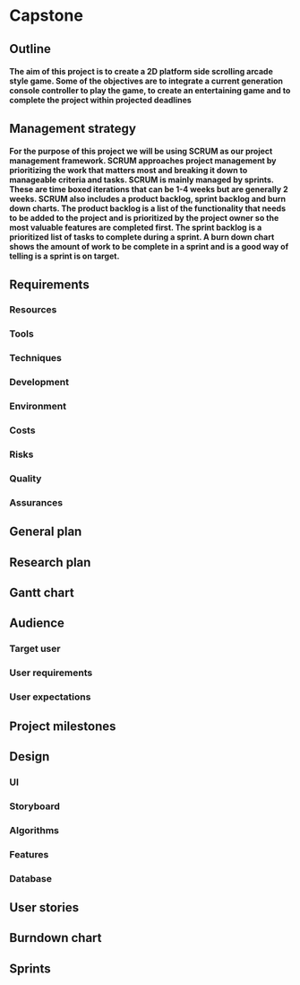 # Capstone

## Outline

#### The aim of this project is to create a 2D platform side scrolling arcade style game. Some of the objectives are to integrate a current generation console controller to play the game, to create an entertaining game and to complete the project within projected deadlines

## Management strategy

#### For the purpose of this project we will be using SCRUM as our project management framework. SCRUM approaches project management by prioritizing the work that matters most and breaking it down to manageable criteria and tasks. SCRUM is mainly managed by sprints. These are time boxed iterations that can be 1-4 weeks but are generally 2 weeks. SCRUM also includes a product backlog, sprint backlog and burn down charts. The product backlog is a list of the functionality that needs to be added to the project and is prioritized by the project owner so the most valuable features are completed first. The sprint backlog is a prioritized list of tasks to complete during a sprint. A burn down chart shows the amount of work to be complete in a sprint and is a good way of telling is a sprint is on target. 

## Requirements 

### Resources

### Tools

### Techniques 

### Development

### Environment

### Costs

### Risks

### Quality

### Assurances

## General plan

## Research plan

## Gantt chart

## Audience

### Target user

### User requirements

### User expectations

## Project milestones

## Design

### UI

### Storyboard

### Algorithms

### Features

### Database

## User stories

## Burndown chart 

## Sprints
